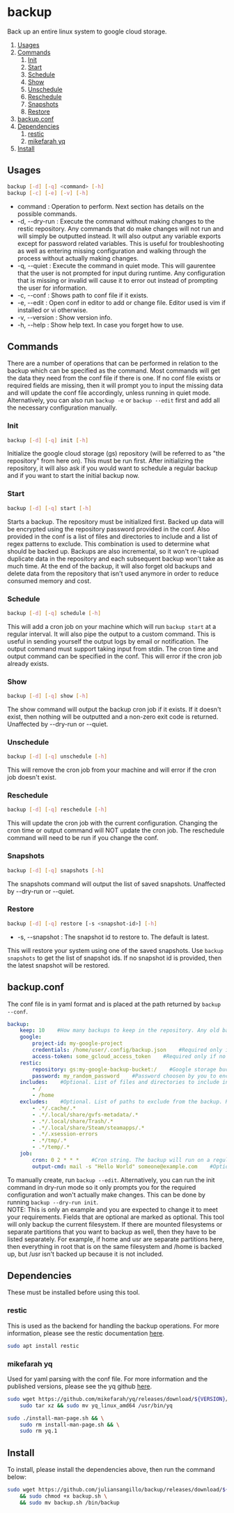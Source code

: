 # backup
Back up an entire linux system to google cloud storage.
1. [Usages](#usages)
2. [Commands](#commands)
    1. [Init](#init)
    2. [Start](#start)
    3. [Schedule](#schedule)
    4. [Show](#show)
    5. [Unschedule](#unschedule)
    6. [Reschedule](#reschedule)
    7. [Snapshots](#snapshots)
    8. [Restore](#restore)
3. [backup.conf](#backupconf)
4. [Dependencies](#dependencies)
    1. [restic](#restic)
    2. [mikefarah yq](#mikefarah-yq)
5. [Install](#install)

## Usages
```bash
backup [-d] [-q] <command> [-h]
backup [-c] [-e] [-v] [-h]
```
- command : Operation to perform. Next section has details on the possible commands.
- -d, --dry-run : Execute the command without making changes to the restic repository. Any commands that do make changes will not run and will simply be outputted instead. It will also output any variable exports except for password related variables. This is useful for troubleshooting as well as entering missing configuration and walking through the process without actually making changes.
- -q, --quiet : Execute the command in quiet mode. This will gaurentee that the user is not prompted for input during runtime. Any configuration that is missing or invalid will cause it to error out instead of prompting the user for information.
- -c, --conf : Shows path to conf file if it exists.
- -e, --edit : Open conf in editor to add or change file. Editor used is vim if installed or vi otherwise.
- -v, --version : Show version info.
- -h, --help : Show help text. In case you forget how to use.

## Commands
There are a number of operations that can be performed in relation to the backup which can be specified as the command. Most commands will get the data they need from the conf file if there is one. If no conf file exists or required fields are missing, then it will prompt you to input the missing data and will update the conf file accordingly, unless running in quiet mode. Alternatively, you can also run `backup -e` or `backup --edit` first and add all the necessary configuration manually.

### Init
```bash
backup [-d] [-q] init [-h]
```
Initialize the google cloud storage (gs) repository (will be referred to as "the repository" from here on). This must be run first. After initializing the repository, it will also ask if you would want to schedule a regular backup and if you want to start the initial backup now.

### Start
```bash
backup [-d] [-q] start [-h]
```
Starts a backup. The repository must be initialized first. Backed up data will be encrypted using the repository password provided in the conf. Also provided in the conf is a list of files and directories to include and a list of regex patterns to exclude. This combination is used to determine what should be backed up. Backups are also incremental, so it won't re-upload duplicate data in the repository and each subsequent backup won't take as much time. At the end of the backup, it will also forget old backups and delete data from the repository that isn't used anymore in order to reduce consumed memory and cost.

### Schedule
```bash
backup [-d] [-q] schedule [-h]
```
This will add a cron job on your machine which will run `backup start` at a regular interval. It will also pipe the output to a custom command. This is useful in sending yourself the output logs by email or notification. The output command must support taking input from stdin. The cron time and output command can be specified in the conf. This will error if the cron job already exists.

### Show
```bash
backup [-d] [-q] show [-h]
```
The show command will output the backup cron job if it exists. If it doesn't exist, then nothing will be outputted and a non-zero exit code is returned. Unaffected by --dry-run or --quiet.

### Unschedule
```bash
backup [-d] [-q] unschedule [-h]
```
This will remove the cron job from your machine and will error if the cron job doesn't exist.

### Reschedule
```bash
backup [-d] [-q] reschedule [-h]
```
This will update the cron job with the current configuration. Changing the cron time or output command will NOT update the cron job. The reschedule command will need to be run if you change the conf.

### Snapshots
```bash
backup [-d] [-q] snapshots [-h]
```
The snapshots command will output the list of saved snapshots. Unaffected by --dry-run or --quiet.

### Restore
```bash
backup [-d] [-q] restore [-s <snapshot-id>] [-h]
```
- -s, --snapshot : The snapshot id to restore to. The default is latest.

This will restore your system using one of the saved snapshots. Use `backup snapshots` to get the list of snapshot ids. If no snapshot id is provided, then the latest snapshot will be restored.

## backup.conf
The conf file is in yaml format and is placed at the path returned by `backup --conf`.
```yaml
backup:
    keep: 10    #How many backups to keep in the repository. Any old backups that exceed this amount will be deleted. Enter '*' here to keep all backups.
    google:
        project-id: my-google-project
        credentials: /home/user/.config/backup.json    #Required only if no access token.
        access-token: some_gcloud_access_token    #Required only if no json credentials.
    restic:
        repository: gs:my-google-backup-bucket:/    #Google storage bucket and restic repository. Must start with gs, then have the bucket name, and then end with the directory path each separated by colons.
        password: my_random_password    #Password choosen by you to encrypt the files with. A randomized and secure password is recommended here.
    includes:    #Optional. List of files and directories to include in the backup. Default is /. Separate filesystems and partitions must be specified here to be backed as well.
        - /
        - /home
    excludes:    #Optional. List of paths to exclude from the backup. Regex is supported here. Any file or directory path that is a match will not be backed up.
        - .*/.cache/.*
        - .*/.local/share/gvfs-metadata/.*
        - .*/.local/share/Trash/.*
        - .*/.local/share/Steam/steamapps/.*
        - .*/.xsession-errors
        - .*/tmp/.*
        - .*/temp/.*
    job:
        cron: 0 2 * * *    #Cron string. The backup will run on a regular schedule at this time.
        output-cmd: mail -s "Hello World" someone@example.com    #Optional. Bash command to pipe the output of the backup to. Useful for notifications.
```
To manually create, run `backup --edit`. Alternatively, you can run the init command in dry-run mode so it only prompts you for the required configuration and won't actually make changes. This can be done by running `backup --dry-run init`.  
NOTE: This is only an example and you are expected to change it to meet your requirements. Fields that are optional are marked as optional. This tool will only backup the current filesystem. If there are mounted filesystems or separate partitions that you want to backup as well, then they have to be listed separately. For example, if home and usr are separate partitions here, then everything in root that is on the same filesystem and /home is backed up, but /usr isn't backed up because it is not included.

## Dependencies
These must be installed before using this tool.

### restic
This is used as the backend for handling the backup operations. For more information, please see the restic documentation [here](https://restic.readthedocs.io/en/stable/index.html).
```bash
sudo apt install restic
```

### mikefarah yq
Used for yaml parsing with the conf file. For more information and the published versions, please see the yq github [here](https://github.com/mikefarah/yq).
```bash
sudo wget https://github.com/mikefarah/yq/releases/download/${VERSION}/yq_linux_amd64.tar.gz -O - |\
    sudo tar xz && sudo mv yq_linux_amd64 /usr/bin/yq
```
```bash
sudo ./install-man-page.sh && \
    sudo rm install-man-page.sh && \
	sudo rm yq.1
```

## Install
To install, please install the dependencies above, then run the command below:
```bash
sudo wget https://github.com/juliansangillo/backup/releases/download/${VERSION}/backup.sh \
    && sudo chmod +x backup.sh \
    && sudo mv backup.sh /bin/backup
```
